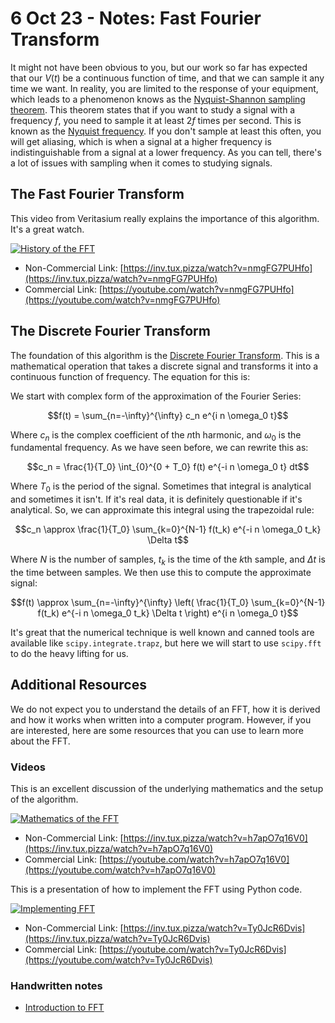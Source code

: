 # 6 Oct 23 - Notes: Fast Fourier Transform

It might not have been obvious to you, but our work so far has expected that our $V(t)$ be a continuous function of time, and that we can sample it any time we want. In reality, you are limited to the response of your equipment, which leads to a phenomenon knows as the [Nyquist-Shannon sampling theorem](https://en.wikipedia.org/wiki/Nyquist%E2%80%93Shannon_sampling_theorem). This theorem states that if you want to study a signal with a frequency $f$, you need to sample it at least $2f$ times per second. This is known as the [Nyquist frequency](https://en.wikipedia.org/wiki/Nyquist_frequency). If you don't sample at least this often, you will get aliasing, which is when a signal at a higher frequency is indistinguishable from a signal at a lower frequency. As you can tell, there's a lot of issues with sampling when it comes to studying signals.

## The Fast Fourier Transform

This video from Veritasium really explains the importance of this algorithm. It's a great watch.

[![History of the FFT](https://markdown-videos-api.jorgenkh.no/youtube/nmgFG7PUHfo?width=720&height=405)](https://inv.tux.pizza/watch?v=nmgFG7PUHfo)

- Non-Commercial Link: [https://inv.tux.pizza/watch?v=nmgFG7PUHfo](https://inv.tux.pizza/watch?v=nmgFG7PUHfo)
- Commercial Link: [https://youtube.com/watch?v=nmgFG7PUHfo](https://youtube.com/watch?v=nmgFG7PUHfo)


## The Discrete Fourier Transform

The foundation of this algorithm is the [Discrete Fourier Transform](https://en.wikipedia.org/wiki/Discrete_Fourier_transform). This is a mathematical operation that takes a discrete signal and transforms it into a continuous function of frequency. The equation for this is:

We start with complex form of the approximation of the Fourier Series:

$$f(t) = \sum_{n=-\infty}^{\infty} c_n e^{i n \omega_0 t}$$

Where $c_n$ is the complex coefficient of the $n$th harmonic, and $\omega_0$ is the fundamental frequency. As we have seen before, we can rewrite this as:

$$c_n = \frac{1}{T_0} \int_{0}^{0 + T_0} f(t) e^{-i n \omega_0 t} dt$$

Where $T_0$ is the period of the signal. Sometimes that integral is analytical and sometimes it isn't. If it's real data, it is definitely questionable if it's analytical. So, we can approximate this integral using the trapezoidal rule:

$$c_n \approx \frac{1}{T_0} \sum_{k=0}^{N-1} f(t_k) e^{-i n \omega_0 t_k} \Delta t$$

Where $N$ is the number of samples, $t_k$ is the time of the $k$th sample, and $\Delta t$ is the time between samples. We then use this to compute the approximate signal:

$$f(t) \approx \sum_{n=-\infty}^{\infty} \left( \frac{1}{T_0} \sum_{k=0}^{N-1} f(t_k) e^{-i n \omega_0 t_k} \Delta t \right) e^{i n \omega_0 t}$$

It's great that the numerical technique is well known and canned tools are available like `scipy.integrate.trapz`, but here we will start to use `scipy.fft` to do the heavy lifting for us. 

## Additional Resources

We do not expect you to understand the details of an FFT, how it is derived and how it works when written into a computer program. However, if you are interested, here are some resources that you can use to learn more about the FFT.

### Videos

This is an excellent discussion of the underlying mathematics and the setup of the algorithm.

[![Mathematics of the FFT](https://markdown-videos-api.jorgenkh.no/youtube/h7apO7q16V0?width=720&height=405)](https://inv.tux.pizza/watch?v=h7apO7q16V0)

- Non-Commercial Link: [https://inv.tux.pizza/watch?v=h7apO7q16V0](https://inv.tux.pizza/watch?v=h7apO7q16V0)
- Commercial Link: [https://youtube.com/watch?v=h7apO7q16V0](https://youtube.com/watch?v=h7apO7q16V0)

This is a presentation of how to implement the FFT using Python code.

[![Implementing FFT](https://markdown-videos-api.jorgenkh.no/youtube/Ty0JcR6Dvis?width=720&height=405)](https://inv.tux.pizza/watch?v=Ty0JcR6Dvis)

- Non-Commercial Link: [https://inv.tux.pizza/watch?v=Ty0JcR6Dvis](https://inv.tux.pizza/watch?v=Ty0JcR6Dvis)
- Commercial Link: [https://youtube.com/watch?v=Ty0JcR6Dvis](https://youtube.com/watch?v=Ty0JcR6Dvis)


### Handwritten notes
- [Introduction to FFT](../assets/notes/Notes-Introduction_to_FFT.pdf)


